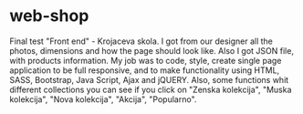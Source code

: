 # web-shop
Final test "Front end" - Krojaceva skola.
I got from our designer all the photos, dimensions and how the page should look like. Also I got JSON file, with products information.
My job was to code, style, create single page application to be full responsive, and to make functionality using HTML, SASS, Bootstrap, Java Script, Ajax and jQUERY. Also, some functions whit different collections you can see if you click on "Zenska kolekcija", "Muska kolekcija", "Nova kolekcija", "Akcija", "Popularno". 
